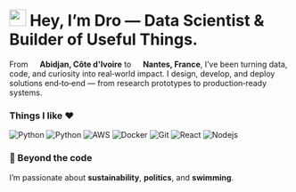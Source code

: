 <h1><img src="https://emojis.slackmojis.com/emojis/images/1531849430/4246/blob-sunglasses.gif?1531849430" width="30"/> Hey, I’m Dro — Data Scientist & Builder of Useful Things.</h1>

<p>From <img src="https://cdn-icons-png.flaticon.com/512/197/197391.png" width="13"/> <b>Abidjan, Côte d'Ivoire</b> to <img src="https://cdn-icons-png.flaticon.com/512/197/197560.png" width="13"/> <b>Nantes, France</b>, I’ve been turning data, code, and curiosity into real‑world impact. I design, develop, and deploy solutions end‑to‑end — from research prototypes to production‑ready systems. </p>

<h3>Things I like ♥</h3>
<p>
  <img alt="Python" src="https://img.shields.io/badge/-Python-3d74a3?style=flat-square&logo=python&logoColor=white" />
  <img alt="Python" src="https://img.shields.io/badge/-Artificial_Intelligence-333?style=flat-square&logo=openai&logoColor=white" />
  <img alt="AWS" src="https://img.shields.io/badge/-Amazon_Web_Services-ee8b07?style=flat-square&logo=amazonwebservices&logoColor=white" />
  <img alt="Docker" src="https://img.shields.io/badge/-Docker-1072d8?style=flat-square&logo=docker&logoColor=white" />
  <img alt="Git" src="https://img.shields.io/badge/-Git-F05032?style=flat-square&logo=git&logoColor=white" />
  <img alt="React" src="https://img.shields.io/badge/-React-1082a7?style=flat-square&logo=react&logoColor=white" />
  <img alt="Nodejs" src="https://img.shields.io/badge/-Nodejs-43853d?style=flat-square&logo=Node.js&logoColor=white" />
</p>

<h3>🌱 Beyond the code</h3>
I’m passionate about <b>sustainability</b>, <b>politics</b>, and <b>swimming</b>.
